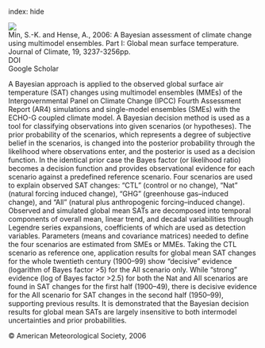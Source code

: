 index: hide

<div class="Citation">
    <div class="Citation-thumb CitationThumb-linked"  data-href="https://doi.org/10.1175/jcli3784.1">
      <img src="https://static.claimspace.cloud/climate-study-static/refs/thumbs/10/Min_and_Hense_2006-thumb.png" />
    </div>

  <div class="Citation-body">
    <div class="Citation-text">Min, S.-K. and Hense, A., 2006: A Bayesian assessment of climate change using multimodel ensembles. Part I: Global mean surface temperature. <span class="Article-journal">Journal of Climate, </span><span class="Article-volume">19, </span>3237-3256pp.</div>
    <div class="Citation-links">
      <div class="CitationLink" data-href="https://doi.org/10.1175/jcli3784.1">
        <div class="CitationLink-icon CitationLink-Doi"></div>
        <div class="CitationLink-text">DOI</div>
      </div>
      <div class="CitationLink" data-href="https://scholar.google.com/scholar?q=10.1175/jcli3784.1">
        <div class="CitationLink-icon CitationLink-Scholar"></div>
        <div class="CitationLink-text">Google Scholar</div>
      </div>
    </div>
  </div>
</div>

A Bayesian approach is applied to the observed global surface air temperature (SAT) changes using multimodel ensembles (MMEs) of the Intergovernmental Panel on Climate Change (IPCC) Fourth Assessment Report (AR4) simulations and single-model ensembles (SMEs) with the ECHO-G coupled climate model. A Bayesian decision method is used as a tool for classifying observations into given scenarios (or hypotheses). The prior probability of the scenarios, which represents a degree of subjective belief in the scenarios, is changed into the posterior probability through the likelihood where observations enter, and the posterior is used as a decision function. In the identical prior case the Bayes factor (or likelihood ratio) becomes a decision function and provides observational evidence for each scenario against a predefined reference scenario. Four scenarios are used to explain observed SAT changes: “CTL” (control or no change), “Nat” (natural forcing induced change), “GHG” (greenhouse gas–induced change), and “All” (natural plus anthropogenic forcing–induced change). Observed and simulated global mean SATs are decomposed into temporal components of overall mean, linear trend, and decadal variabilities through Legendre series expansions, coefficients of which are used as detection variables. Parameters (means and covariance matrices) needed to define the four scenarios are estimated from SMEs or MMEs. Taking the CTL scenario as reference one, application results for global mean SAT changes for the whole twentieth century (1900–99) show “decisive” evidence (logarithm of Bayes factor >5) for the All scenario only. While “strong” evidence (log of Bayes factor >2.5) for both the Nat and All scenarios are found in SAT changes for the first half (1900–49), there is decisive evidence for the All scenario for SAT changes in the second half (1950–99), supporting previous results. It is demonstrated that the Bayesian decision results for global mean SATs are largely insensitive to both intermodel uncertainties and prior probabilities.

<div class="Citation-copy">
&copy; American Meteorological Society, 2006
</div>